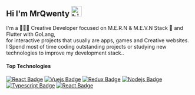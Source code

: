 ## Hi I'm MrQwenty <img src="https://user-images.githubusercontent.com/1303154/88677602-1635ba80-d120-11ea-84d8-d263ba5fc3c0.gif" width="28px" alt="hi">

I'm a 🧑🏻‍💻 Creative Developer focused on M.E.R.N & M.E.V.N Stack 🤖  and Flutter with GoLang, <br> 
for interactive projects that usually are apps, games and Creative websites. <br>
I Spend most of time coding outstanding projects or studying new technologies to improve my development stack..


#### Top Technologies

<!-- TODO: Make technologies links takes you to repositories -->

[![React Badge](https://img.shields.io/badge/-ReactJS-61DBFB?style=for-the-badge&labelColor=black&logo=react&logoColor=61DBFB)](#) [![Vuejs Badge](https://img.shields.io/badge/-Vuejs-3C873A?style=for-the-badge&labelColor=black&logo=Vue.js&logoColor=3C873A)](#) [![Redux Badge](https://img.shields.io/badge/-Redux-e535ab?style=for-the-badge&labelColor=black&logo=node.js&logoColor=e535ab)](#) [![Nodejs Badge](https://img.shields.io/badge/-Nodejs-3C873A?style=for-the-badge&labelColor=black&logo=node.js&logoColor=3C873A)](#) [![Typescript Badge](https://img.shields.io/badge/-Flutter-007acc?style=for-the-badge&labelColor=black&logo=flutter&logoColor=007acc)](#) [![React Badge](https://img.shields.io/badge/-Go-61DBFB?style=for-the-badge&labelColor=black&logo=go&logoColor=61DBFB)](#)



